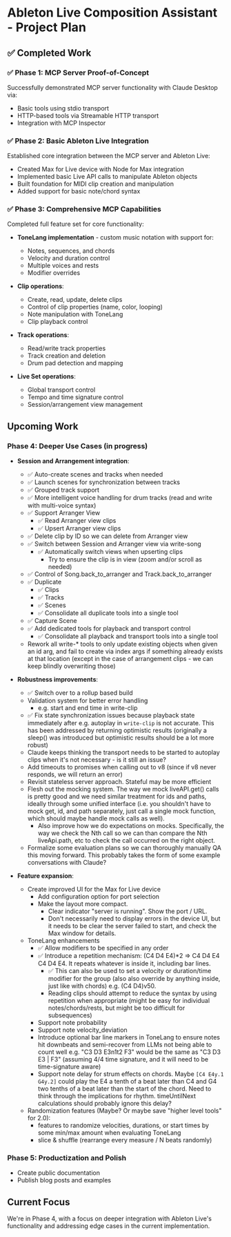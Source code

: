 # Ableton Live Composition Assistant - Project Plan

## ✅ Completed Work

### ✅ Phase 1: MCP Server Proof-of-Concept

Successfully demonstrated MCP server functionality with Claude Desktop via:

- Basic tools using stdio transport
- HTTP-based tools via Streamable HTTP transport
- Integration with MCP Inspector

### ✅ Phase 2: Basic Ableton Live Integration

Established core integration between the MCP server and Ableton Live:

- Created Max for Live device with Node for Max integration
- Implemented basic Live API calls to manipulate Ableton objects
- Built foundation for MIDI clip creation and manipulation
- Added support for basic note/chord syntax

### ✅ Phase 3: Comprehensive MCP Capabilities

Completed full feature set for core functionality:

- **ToneLang implementation** - custom music notation with support for:

  - Notes, sequences, and chords
  - Velocity and duration control
  - Multiple voices and rests
  - Modifier overrides

- **Clip operations**:

  - Create, read, update, delete clips
  - Control of clip properties (name, color, looping)
  - Note manipulation with ToneLang
  - Clip playback control

- **Track operations**:

  - Read/write track properties
  - Track creation and deletion
  - Drum pad detection and mapping

- **Live Set operations**:
  - Global transport control
  - Tempo and time signature control
  - Session/arrangement view management

## Upcoming Work

### Phase 4: Deeper Use Cases (in progress)

- **Session and Arrangement integration**:

  - ✅ Auto-create scenes and tracks when needed
  - ✅ Launch scenes for synchronization between tracks
  - ✅ Grouped track support
  - ✅ More intelligent voice handling for drum tracks (read and write with multi-voice syntax)
  - ✅ Support Arranger View
    - ✅ Read Arranger view clips
    - ✅ Upsert Arranger view clips
  - ✅ Delete clip by ID so we can delete from Arranger view
  - ✅ Switch between Session and Arranger view via write-song
    - ✅ Automatically switch views when upserting clips
      - Try to ensure the clip is in view (zoom and/or scroll as needed)
  - ✅ Control of Song.back_to_arranger and Track.back_to_arranger
  - ✅ Duplicate
    - ✅ Clips
    - ✅ Tracks
    - ✅ Scenes
    - ✅ Consolidate all duplicate tools into a single tool
  - ✅ Capture Scene
  - ✅ Add dedicated tools for playback and transport control
    - ✅ Consolidate all playback and transport tools into a single tool
  - Rework all write-\* tools to only update existing objects when given an id arg, and fail to create via index args if
    something already exists at that location (except in the case of arrangement clips - we can keep blindly overwriting
    those)

- **Robustness improvements**:

  - ✅ Switch over to a rollup based build
  - Validation system for better error handling
    - e.g. start and end time in write-clip
  - ✅ Fix state synchronization issues because playback state immediately after e.g. autoplay in `write-clip` is not
    accurate. This has been addressed by returning optimistic results (originally a sleep() was introduced but
    optimistic results should be a lot more robust)
  - Claude keeps thinking the transport needs to be started to autoplay clips when it's not necessary - is it still an
    issue?
  - Add timeouts to promises when calling out to v8 (since if v8 never responds, we will return an error)
  - Revisit stateless server approach. Stateful may be more efficient
  - Flesh out the mocking system. The way we mock liveAPI.get() calls is pretty good and we need similar treatment for
    ids and paths, ideally through some unified interface (i.e. you shouldn't have to mock get, id, and path separately,
    just call a single mock function, which should maybe handle mock calls as well).
    - Also improve how we do expectations on mocks. Specifically, the way we check the Nth call so we can than compare
      the Nth liveApi.path, etc to check the call occurred on the right object.
  - Formalize some evaluation plans so we can thoroughly manually QA this moving forward. This probably takes the form
    of some example conversations with Claude?

- **Feature expansion**:

  - Create improved UI for the Max for Live device
    - Add configuration option for port selection
    - Make the layout more compact.
      - Clear indicator "server is running". Show the port / URL.
      - Don't necessarily need to display errors in the device UI, but it needs to be clear the server failed to start,
        and check the Max window for details.
  - ToneLang enhancements
    - ✅ Allow modifiers to be specified in any order
    - ✅ Introduce a repetition mechanism: (C4 D4 E4)\*2 => C4 D4 E4 C4 D4 E4. It repeats whatever is inside it,
      including bar lines.
      - ✅ This can also be used to set a velocity or duration/time modifier for the group (also also override by
        anything inside, just like with chords) e.g. (C4 D4)v50.
      - Reading clips should attempt to reduce the syntax by using repetition when appropriate (might be easy for
        individual notes/chords/rests, but might be too difficult for subsequences)
    - Support note probability
    - Support note velocity_deviation
    - Introduce optional bar line markers in ToneLang to ensure notes hit downbeats and semi-recover from LLMs not being
      able to count well e.g. "C3 D3 E3n1t2 F3" would be the same as "C3 D3 E3 | F3" (assuming 4/4 time signature, and
      it will need to be time-signature aware)
    - Support note delay for strum effects on chords. Maybe `[C4 E4y.1 G4y.2]` could play the E4 a tenth of a beat later
      than C4 and G4 two tenths of a beat later than the start of the chord. Need to think through the implications for
      rhythm. timeUntilNext calculations should probably ignore this delay?
  - Randomization features (Maybe? Or maybe save "higher level tools" for 2.0):
    - features to randomize velocities, durations, or start times by some min/max amount when evaluating ToneLang
    - slice & shuffle (rearrange every measure / N beats randomly)

### Phase 5: Productization and Polish

- Create public documentation
- Publish blog posts and examples

## Current Focus

We're in Phase 4, with a focus on deeper integration with Ableton Live's functionality and addressing edge cases in the
current implementation.
